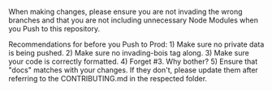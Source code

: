 When making changes, please ensure you are not invading the wrong branches and that you are not 
including unnecessary Node Modules when you Push to this repository.

Recommendations for before you Push to Prod:
    1) Make sure no private data is being pushed.
    2) Make sure no invading-bois tag along.
    3) Make sure your code is correctly formatted.
    4) Forget #3. Why bother?
    5) Ensure that "docs" matches with your changes. If they don't,
        please update them after referring to the CONTRIBUTING.md in
        the respected folder.
